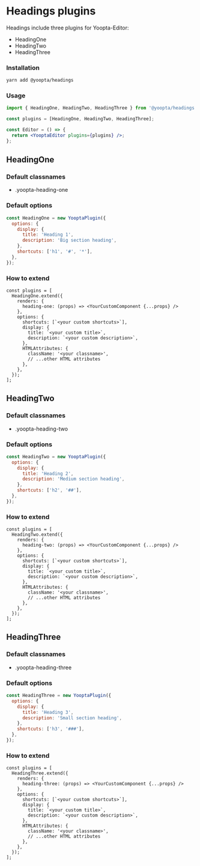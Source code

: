 # Headings plugins

Headings include three plugins for Yoopta-Editor:

- HeadingOne
- HeadingTwo
- HeadingThree

### Installation

```bash
yarn add @yoopta/headings
```

### Usage

```jsx
import { HeadingOne, HeadingTwo, HeadingThree } from '@yoopta/headings';

const plugins = [HeadingOne, HeadingTwo, HeadingThree];

const Editor = () => {
  return <YooptaEditor plugins={plugins} />;
};
```

## HeadingOne

### Default classnames

- .yoopta-heading-one

### Default options

```js
const HeadingOne = new YooptaPlugin({
  options: {
    display: {
      title: 'Heading 1',
      description: 'Big section heading',
    },
    shortcuts: ['h1', '#', '*'],
  },
});
```

### How to extend

```tsx
const plugins = [
  HeadingOne.extend({
    renders: {
      heading-one: (props) => <YourCustomComponent {...props} />
    },
    options: {
      shortcuts: [`<your custom shortcuts>`],
      display: {
        title: `<your custom title>`,
        description: `<your custom description>`,
      },
      HTMLAttributes: {
        className: '<your classname>',
        // ...other HTML attributes
      },
    },
  });
];
```

## HeadingTwo

### Default classnames

- .yoopta-heading-two

### Default options

```js
const HeadingTwo = new YooptaPlugin({
  options: {
    display: {
      title: 'Heading 2',
      description: 'Medium section heading',
    },
    shortcuts: ['h2', '##'],
  },
});
```

### How to extend

```tsx
const plugins = [
  HeadingTwo.extend({
    renders: {
      heading-two: (props) => <YourCustomComponent {...props} />
    },
    options: {
      shortcuts: [`<your custom shortcuts>`],
      display: {
        title: `<your custom title>`,
        description: `<your custom description>`,
      },
      HTMLAttributes: {
        className: '<your classname>',
        // ...other HTML attributes
      },
    },
  });
];
```

## HeadingThree

### Default classnames

- .yoopta-heading-three

### Default options

```js
const HeadingThree = new YooptaPlugin({
  options: {
    display: {
      title: 'Heading 3',
      description: 'Small section heading',
    },
    shortcuts: ['h3', '###'],
  },
});
```

### How to extend

```tsx
const plugins = [
  HeadingThree.extend({
    renders: {
      heading-three: (props) => <YourCustomComponent {...props} />
    },
    options: {
      shortcuts: [`<your custom shortcuts>`],
      display: {
        title: `<your custom title>`,
        description: `<your custom description>`,
      },
      HTMLAttributes: {
        className: '<your classname>',
        // ...other HTML attributes
      },
    },
  });
];
```
